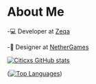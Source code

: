 <h1 align="left"> About Me </h1>

-💻 Developer at [Zeqa](https://github.com/zeqanetwork)

-🎨 Designer at [NetherGames](https://github.com/NetherGamesMC)


[![Citicxs GitHub stats](https://github-readme-stats.vercel.app/api?username=Citicx&theme=tokyonight&show_icons=true)](https://github.com/anuraghazra/github-readme-stats)

([![Top Languages](https://github-readme-stats.vercel.app/api/top-langs/?username=Citicx&theme=tokyonight&show_icons=true&layout=compact)](https://github.com/anuraghazra/github-readme-stats))
